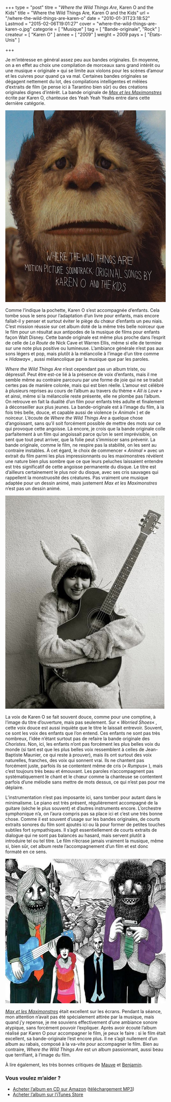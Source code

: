 +++
type = "post"
titre = "<em>Where the Wild Things Are</em>, Karen O and the Kids"
title = "Where the Wild Things Are, Karen O and the Kids"
url = "/where-the-wild-things-are-karen-o"
date = "2010-01-31T23:18:52"
Lastmod = "2015-02-06T19:01:27"
cover = "where-the-wild-things-are-karen-o.jpg"
categorie = [ "Musique" ]
tag = [ "Bande-originale", "Rock" ]
createur = [ "Karen O" ]
annee = [ "2009" ]
weight = 2009
pays = [ "États-Unis" ]

+++

<p>Je m&rsquo;intéresse en général assez peu aux bandes originales. En moyenne, on a en effet au choix une compilation de morceaux sans grand intérêt ou une musique &laquo;&nbsp;originale&nbsp;&raquo; qui se limite aux violons pour les scènes d&rsquo;amour et les cuivres pour quand ça va mal. Certaines bandes originales se dégagent nettement du lot, des compilations intelligentes et mêlées d&rsquo;extraits de film (je pense ici à Tarantino bien sûr) ou des créations originales dignes d&rsquo;intérêt. La bande originale de <em><a href="http://voiretmanger.fr/2009/12/18/max-maximonstres-jonze/">Max et les Maximonstres</a></em> écrite par Karen O, chanteuse des Yeah Yeah Yeahs entre dans cette dernière catégorie.</p>
<img class="aligncenter" src="where-the-wild-things-are-ost.jpg" border="0" alt="where-the-wild-things-are-ost.jpg" width="600" height="600" />
<p>Comme l&rsquo;indique la pochette, Karen O s&rsquo;est accompagnée d&rsquo;enfants. Cela tombe sous le sens pour l&rsquo;adaptation d&rsquo;un livre pour enfants, mais encore fallait-il y penser et surtout éviter le piège du chœur d&rsquo;enfants un peu niais. C&rsquo;est mission réussie sur cet album doté de la même très belle noirceur que le film pour un résultat aux antipodes de la musique de films pour enfants façon Walt Disney. Cette bande originale est même plus proche dans l&rsquo;esprit de celle de <em>La Route</em> de Nick Cave et Warren Ellis, même si elle de termine sur une note plus positive ou lumineuse. L&rsquo;ambiance générale n&rsquo;est pas aux sons légers et pop, mais plutôt à la mélancolie à l&rsquo;image d&rsquo;un titre comme &laquo;&nbsp;<em>Hidaway</em>&laquo;&nbsp;, aussi mélancolique par la musique que par les paroles.</p>
<p><em>Where the Wild Things Are</em> n&rsquo;est cependant pas un album triste, ou dépressif. Peut être est-ce lié à la présence de voix d&rsquo;enfants, mais il me semble même au contraire parcouru par une forme de joie qui ne se traduit certes pas de manière colorée, mais qui est bien réelle. L&rsquo;amour est célébré à plusieurs reprises au cours de l&rsquo;album au travers du thème &laquo;&nbsp;<em>All is Love</em>&nbsp;&raquo; et ainsi, même si la mélancolie reste présente, elle ne plombe pas l&rsquo;album. On retrouve en fait la dualité d&rsquo;un film pour enfants très adulte et finalement à déconseiller aux plus jeunes. La bande-originale est à l&rsquo;image du film, à la fois très belle, douce, et capable aussi de violence (&laquo;&nbsp;<em>Animal</em>&laquo;&nbsp;) et de noirceur. L&rsquo;écoute de <em>Where the Wild Things Are</em> a quelque chose d&rsquo;angoissant, sans qu&rsquo;il soit forcément possible de mettre des mots sur ce qui provoque cette angoisse. Là encore, je crois que la bande originale colle parfaitement à un film qui angoissait parce qu&rsquo;on le sent imprévisible, on sent que tout peut arriver, que la folie peut s&rsquo;immiscer sans prévenir. La bande originale, comme le film, ne respire pas la stabilité, on les sent au contraire instables. À cet égard, le choix de commencer &laquo;&nbsp;<em>Animal</em>&nbsp;&raquo; avec un extrait du film parmi les plus impressionnants ou les maximonstres révèlent une nature bien plus sombre que ce que leurs peluches laissaient entendre est très significatif de cette angoisse permanente du disque. Le titre est d&rsquo;ailleurs certainement le plus noir du disque, avec ses cris sauvages qui rappellent la monstruosité des créatures. Pas vraiment une musique adaptée pour un dessin animé, mais justement <em>Max et les Maximonstres</em> n&rsquo;est pas un dessin animé.</p>
<img class="aligncenter" src="karen-o-and-the-kids.jpg" border="0" alt="karen-o-and-the-kids.jpg" width="500" height="667" />
<p>La voix de Karen O se fait souvent douce, comme pour une comptine, à l&rsquo;image du titre d&rsquo;ouverture, mais pas seulement. Sur &laquo;&nbsp;<em>Worried Shoes</em>&laquo;&nbsp;, cette voix douce est aussi inquiète que le titre le laissait entrevoir. Souvent, ce sont les voix des enfants que l&rsquo;on entend. Ces enfants ne sont pas très nombreux, l&rsquo;idée n&rsquo;étant surtout pas de refaire la bande originale des <em>Choristes</em>. Non, ici, les enfants n&rsquo;ont pas forcément les plus belles voix du monde (si tant est que les plus belles voix ressemblent à celles de Jean-Baptiste Maunier, ce qui reste à prouver), mais ils ont surtout des voix naturelles, franches, des voix qui sonnent vrai. Ils ne chantent pas forcément juste, parfois ils se contentent même de cris (&laquo;&nbsp;<em>Rumpus</em>&laquo;&nbsp;), mais c&rsquo;est toujours très beau et émouvant. Les paroles n&rsquo;accompagnent pas systématiquement le chant et le chœur comme la chanteuse se contentent parfois d&rsquo;une mélodie sans mettre de mots dessus, ce qui n&rsquo;est pas pour me déplaire.</p>
<p>L&rsquo;instrumentation n&rsquo;est pas imposante ici, sans tomber pour autant dans le minimalisme. Le piano est très présent, régulièrement accompagné de la guitare (sèche le plus souvent) et d&rsquo;autres instruments encore. L&rsquo;orchestre symphonique n&rsquo;a, on l&rsquo;aura compris pas sa place ici et c&rsquo;est une très bonne chose. Comme il est souvent d&rsquo;usage sur les bandes originales, de courts extraits sonores du film sont ajoutés ici ou là pour former de petites touches subtiles fort sympathiques. Il s&rsquo;agit essentiellement de courts extraits de dialogue qui ne sont pas balancés au hasard, mais servent plutôt à introduire tel ou tel titre. Le film n&rsquo;écrase jamais vraiment la musique, même si, bien sûr, cet album reste l&rsquo;accompagnement d&rsquo;un film et est donc formaté en ce sens.</p>
<img class="aligncenter" src="where-the-wild-things-are-karen-o-1.jpg" border="0" alt="where-the-wild-things-are-karen-o-1.jpg" width="600" height="452" />
<p><em><a href="http://voiretmanger.fr/2009/12/18/max-maximonstres-jonze/">Max et les Maximonstres</a></em> était excellent sur les écrans. Pendant la séance, mon attention n&rsquo;avait pas été spécialement attirée par la musique, mais quand j&rsquo;y repense, je me souviens effectivement d&rsquo;une ambiance sonore atypique, sans forcément pouvoir l&rsquo;expliquer. Après avoir écouté l&rsquo;album réalisé par Karen O pour accompagner le film, je peux le faire : si le film était excellent, sa bande-originale l&rsquo;est encore plus. Il ne s&rsquo;agit nullement d&rsquo;un album au rabais, composé à la va-vite pour accompagner le film. Bien au contraire, <em>Where the Wild Things Are</em> est un album passionnant, aussi beau que terrifiant, à l&rsquo;image du film.</p>
<p>À lire également, les très bonnes critiques de <a href="http://thevioletteroll.wordpress.com/2010/01/11/karen-o-and-the-kids-where-the-wild-things-are/">Mauve</a> et <a href="http://www.playlistsociety.fr/2010/01/karen-o-and-kids-where-wild-things-are.html">Benjamin</a>.</p>
<div class="amazon">
<h3>Vous voulez m&rsquo;aider ?</h3>
<ul>
<li><a href="http://www.amazon.fr/gp/product/B002M2N9MA/ref=as_li_ss_tl?ie=UTF8&#038;tag=leblogdenic07-21&#038;linkCode=as2&#038;camp=1642&#038;creative=19458&#038;creativeASIN=B002M2N9MA">Acheter l&rsquo;album en CD sur Amazon</a> (<a href="http://www.amazon.fr/gp/product/B002Q3OEP6/ref=as_li_ss_tl?ie=UTF8&#038;tag=leblogdenic07-21&#038;linkCode=as2&#038;camp=1642&#038;creative=19458&#038;creativeASIN=B002Q3OEP6" target="_blank">téléchargement MP3</a>)</li>
<li><a href="http://itunes.apple.com/fr/album/where-wild-things-are-motion/id332268908">Acheter l&rsquo;album sur l&rsquo;iTunes Store</a></li>
</ul>
</div>

